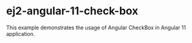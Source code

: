 # ej2-angular-11-check-box
This example demonstrates the usage of Angular CheckBox in Angular 11 application.
